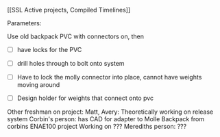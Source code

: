 [[SSL Active projects, Compiled Timelines]]

Parameters: 

Use old backpack
PVC with connectors on, then 

- [ ] have locks for the PVC
- [ ] drill holes through to bolt onto system
- [ ] Have to lock the molly connector into place, cannot have weights moving around 
- [ ] Design holder for weights that connect onto pvc


Other freshman on project: 
Matt, Avery: Theoretically working on release system
Corbin's person: has CAD for adapter to Molle Backpack from corbins ENAE100 project
	Working on ??? 
Merediths person: ???